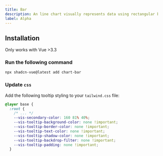 ```yaml
---
title: Bar
description: An line chart visually represents data using rectangular bars of varying lengths to compare quantities across different categories or groups.
label: Alpha
---
```


<ComponentPreview name="BarChartDemo"  />

## Installation

<Callout>
  Only works with Vue >3.3
</Callout>

<Steps>

### Run the following command

```bash
npx shadcn-vue@latest add chart-bar
```

### Update `css`

Add the following tooltip styling to your `tailwind.css` file:

```css
@layer base {
  :root {
    /* ... */
    --vis-secondary-color: 160 81% 40%;
    --vis-tooltip-background-color: none !important;
    --vis-tooltip-border-color: none !important;
    --vis-tooltip-text-color: none !important;
    --vis-tooltip-shadow-color: none !important;
    --vis-tooltip-backdrop-filter: none !important;
    --vis-tooltip-padding: none !important;
  }
```

</Steps>
